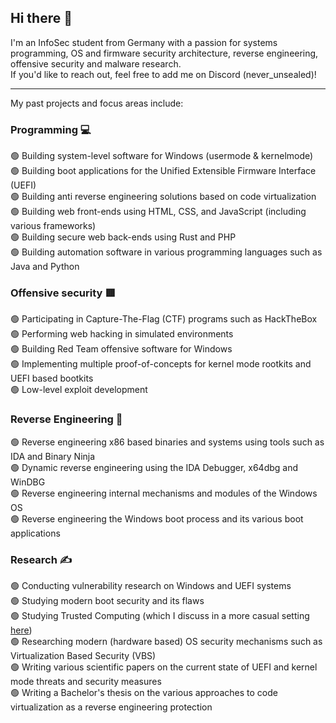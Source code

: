 ## Hi there 👋

I'm an InfoSec student from Germany with a passion for systems programming, OS and firmware security architecture, reverse engineering, offensive security and malware research.  
If you'd like to reach out, feel free to add me on Discord (never_unsealed)!  

<hr>

My past projects and focus areas include:

### Programming 💻
🟢 Building system-level software for Windows (usermode & kernelmode)  
🟢 Building boot applications for the Unified Extensible Firmware Interface (UEFI)  
🟢 Building anti reverse engineering solutions based on code virtualization    
🟢 Building web front-ends using HTML, CSS, and JavaScript (including various frameworks)  
🟢 Building secure web back-ends using Rust and PHP   
🟢 Building automation software in various programming languages such as Java and Python  

### Offensive security 🟥
🟢 Participating in Capture-The-Flag (CTF) programs such as HackTheBox  
🟢 Performing web hacking in simulated environments  
🟢 Building Red Team offensive software for Windows  
🟢 Implementing multiple proof-of-concepts for kernel mode rootkits and UEFI based bootkits  
🟢 Low-level exploit development  

### Reverse Engineering 👾
🟢 Reverse engineering x86 based binaries and systems using tools such as IDA and Binary Ninja  
🟢 Dynamic reverse engineering using the IDA Debugger, x64dbg and WinDBG  
🟢 Reverse engineering internal mechanisms and modules of the Windows OS  
🟢 Reverse engineering the Windows boot process and its various boot applications  

### Research ✍️
🟢 Conducting vulnerability research on Windows and UEFI systems  
🟢 Studying modern boot security and its flaws  
🟢 Studying Trusted Computing (which I discuss in a more casual setting [here](https://never-unsealed.gitbook.io/blog))  
🟢 Researching modern (hardware based) OS security mechanisms such as Virtualization Based Security (VBS)  
🟢 Writing various scientific papers on the current state of UEFI and kernel mode threats and security measures  
🟢 Writing a Bachelor's thesis on the various approaches to code virtualization as a reverse engineering protection  
<!--
**never-unsealed/never-unsealed** is a ✨ _special_ ✨ repository because its `README.md` (this file) appears on your GitHub profile.

Here are some ideas to get you started:

- 🔭 I’m currently working on ...
- 🌱 I’m currently learning ...
- 👯 I’m looking to collaborate on ...
- 🤔 I’m looking for help with ...
- 💬 Ask me about ...
- 📫 How to reach me: ...
- 😄 Pronouns: ...
- ⚡ Fun fact: ...
-->
